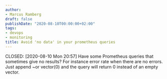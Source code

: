 ```yaml
---
author:
- Marcus Ramberg
draft: false
publishDate: "2020-08-10T00:00:00+02:00"
tags:
- devops
- monitoring
title: Avoid 'no data' in your prometheus queries
---
```


CLOSED: <span class="timestamp-wrapper"><span class="timestamp">[2020-08-10 Mon 20:57]</span></span>
Have some Prometheus queries that sometimes give no results? For instance error rate when there are no errors. Just
append ~or vector(0) and the query will return 0 instead of an empty vector.
